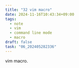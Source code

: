 ```yaml
---
title: "32 vim macro"
date: 2024-11-16T10:43:34+09:00
tags:
  - note
  - vim
  - command line mode
  - macro
draft: false
task: "06_202405282336"
---
```


vim macro.  
